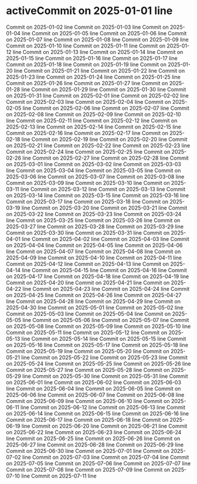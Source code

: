 # activeCommit on 2025-01-01 line
Commit on 2025-01-02 line
Commit on 2025-01-03 line
Commit on 2025-01-04 line
Commit on 2025-01-05 line
Commit on 2025-01-06 line
Commit on 2025-01-07 line
Commit on 2025-01-08 line
Commit on 2025-01-09 line
Commit on 2025-01-10 line
Commit on 2025-01-11 line
Commit on 2025-01-12 line
Commit on 2025-01-13 line
Commit on 2025-01-14 line
Commit on 2025-01-15 line
Commit on 2025-01-16 line
Commit on 2025-01-17 line
Commit on 2025-01-18 line
Commit on 2025-01-19 line
Commit on 2025-01-20 line
Commit on 2025-01-21 line
Commit on 2025-01-22 line
Commit on 2025-01-23 line
Commit on 2025-01-24 line
Commit on 2025-01-25 line
Commit on 2025-01-26 line
Commit on 2025-01-27 line
Commit on 2025-01-28 line
Commit on 2025-01-29 line
Commit on 2025-01-30 line
Commit on 2025-01-31 line
Commit on 2025-02-01 line
Commit on 2025-02-02 line
Commit on 2025-02-03 line
Commit on 2025-02-04 line
Commit on 2025-02-05 line
Commit on 2025-02-06 line
Commit on 2025-02-07 line
Commit on 2025-02-08 line
Commit on 2025-02-09 line
Commit on 2025-02-10 line
Commit on 2025-02-11 line
Commit on 2025-02-12 line
Commit on 2025-02-13 line
Commit on 2025-02-14 line
Commit on 2025-02-15 line
Commit on 2025-02-16 line
Commit on 2025-02-17 line
Commit on 2025-02-18 line
Commit on 2025-02-19 line
Commit on 2025-02-20 line
Commit on 2025-02-21 line
Commit on 2025-02-22 line
Commit on 2025-02-23 line
Commit on 2025-02-24 line
Commit on 2025-02-25 line
Commit on 2025-02-26 line
Commit on 2025-02-27 line
Commit on 2025-02-28 line
Commit on 2025-03-01 line
Commit on 2025-03-02 line
Commit on 2025-03-03 line
Commit on 2025-03-04 line
Commit on 2025-03-05 line
Commit on 2025-03-06 line
Commit on 2025-03-07 line
Commit on 2025-03-08 line
Commit on 2025-03-09 line
Commit on 2025-03-10 line
Commit on 2025-03-11 line
Commit on 2025-03-12 line
Commit on 2025-03-13 line
Commit on 2025-03-14 line
Commit on 2025-03-15 line
Commit on 2025-03-16 line
Commit on 2025-03-17 line
Commit on 2025-03-18 line
Commit on 2025-03-19 line
Commit on 2025-03-20 line
Commit on 2025-03-21 line
Commit on 2025-03-22 line
Commit on 2025-03-23 line
Commit on 2025-03-24 line
Commit on 2025-03-25 line
Commit on 2025-03-26 line
Commit on 2025-03-27 line
Commit on 2025-03-28 line
Commit on 2025-03-29 line
Commit on 2025-03-30 line
Commit on 2025-03-31 line
Commit on 2025-04-01 line
Commit on 2025-04-02 line
Commit on 2025-04-03 line
Commit on 2025-04-04 line
Commit on 2025-04-05 line
Commit on 2025-04-06 line
Commit on 2025-04-07 line
Commit on 2025-04-08 line
Commit on 2025-04-09 line
Commit on 2025-04-10 line
Commit on 2025-04-11 line
Commit on 2025-04-12 line
Commit on 2025-04-13 line
Commit on 2025-04-14 line
Commit on 2025-04-15 line
Commit on 2025-04-16 line
Commit on 2025-04-17 line
Commit on 2025-04-18 line
Commit on 2025-04-19 line
Commit on 2025-04-20 line
Commit on 2025-04-21 line
Commit on 2025-04-22 line
Commit on 2025-04-23 line
Commit on 2025-04-24 line
Commit on 2025-04-25 line
Commit on 2025-04-26 line
Commit on 2025-04-27 line
Commit on 2025-04-28 line
Commit on 2025-04-29 line
Commit on 2025-04-30 line
Commit on 2025-05-01 line
Commit on 2025-05-02 line
Commit on 2025-05-03 line
Commit on 2025-05-04 line
Commit on 2025-05-05 line
Commit on 2025-05-06 line
Commit on 2025-05-07 line
Commit on 2025-05-08 line
Commit on 2025-05-09 line
Commit on 2025-05-10 line
Commit on 2025-05-11 line
Commit on 2025-05-12 line
Commit on 2025-05-13 line
Commit on 2025-05-14 line
Commit on 2025-05-15 line
Commit on 2025-05-16 line
Commit on 2025-05-17 line
Commit on 2025-05-18 line
Commit on 2025-05-19 line
Commit on 2025-05-20 line
Commit on 2025-05-21 line
Commit on 2025-05-22 line
Commit on 2025-05-23 line
Commit on 2025-05-24 line
Commit on 2025-05-25 line
Commit on 2025-05-26 line
Commit on 2025-05-27 line
Commit on 2025-05-28 line
Commit on 2025-05-29 line
Commit on 2025-05-30 line
Commit on 2025-05-31 line
Commit on 2025-06-01 line
Commit on 2025-06-02 line
Commit on 2025-06-03 line
Commit on 2025-06-04 line
Commit on 2025-06-05 line
Commit on 2025-06-06 line
Commit on 2025-06-07 line
Commit on 2025-06-08 line
Commit on 2025-06-09 line
Commit on 2025-06-10 line
Commit on 2025-06-11 line
Commit on 2025-06-12 line
Commit on 2025-06-13 line
Commit on 2025-06-14 line
Commit on 2025-06-15 line
Commit on 2025-06-16 line
Commit on 2025-06-17 line
Commit on 2025-06-18 line
Commit on 2025-06-19 line
Commit on 2025-06-20 line
Commit on 2025-06-21 line
Commit on 2025-06-22 line
Commit on 2025-06-23 line
Commit on 2025-06-24 line
Commit on 2025-06-25 line
Commit on 2025-06-26 line
Commit on 2025-06-27 line
Commit on 2025-06-28 line
Commit on 2025-06-29 line
Commit on 2025-06-30 line
Commit on 2025-07-01 line
Commit on 2025-07-02 line
Commit on 2025-07-03 line
Commit on 2025-07-04 line
Commit on 2025-07-05 line
Commit on 2025-07-06 line
Commit on 2025-07-07 line
Commit on 2025-07-08 line
Commit on 2025-07-09 line
Commit on 2025-07-10 line
Commit on 2025-07-11 line

